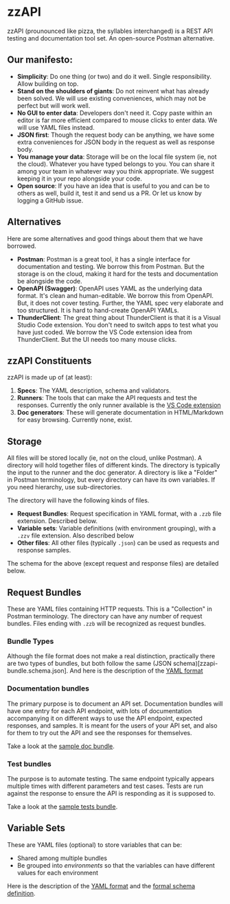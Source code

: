 # zzAPI

zzAPI (prounounced like pizza, the syllables interchanged) is a REST API testing and documentation tool set. An open-source Postman alternative.

## Our manifesto:

* **Simplicity**: Do one thing (or two) and do it well. Single responsibility. Allow building on top.
* **Stand on the shoulders of giants**: Do not reinvent what has already been solved. We will use existing conveniences, which may not be perfect but will work well.
* **No GUI to enter data**: Developers don't need it. Copy paste within an editor is far more efficient compared to mouse clicks to enter data. We will use YAML files instead.
* **JSON first**: Though the request body can be anything, we have some extra conveniences for JSON body in the request as well as response body.
* **You manage your data**: Storage will be on the local file system (ie, not the cloud). Whatever you have typed belongs to you. You can share it among your team in whatever way you think appropriate. We suggest keeping it in your repo alongside your code.
* **Open source**: If you have an idea that is useful to you and can be to others as well, build it, test it and send us a PR. Or let us know by logging a GitHub issue.

## Alternatives

Here are some alternatives and good things about them that we have borrowed.

* **Postman**: Postman is a great tool, it has a single interface for documentation and testing. We borrow this from Postman. But the storage is on the cloud, making it hard for the tests and documentation be alongside the code.
* **OpenAPI (Swagger)**: OpenAPI uses YAML as the underlying data format. It's clean and human-editable. We borrow this from OpenAPI. But, it does not cover testing. Further, the YAML spec very elaborate and too structured. It is hard to hand-create OpenAPI YAMLs. 
* **ThunderClient**: The great thing about ThunderClient is that it is a Visual Studio Code extension. You don't need to switch apps to test what you have just coded. We borrow the VS Code extension idea from ThunderClient. But the UI needs too many mouse clicks.

## zzAPI Constituents

zzAPI is made up of (at least):

1. **Specs**: The YAML description, schema and validators.
2. **Runners**: The tools that can make the API requests and test the responses. Currently the only runner available is the [VS Code extension](https://marketplace.visualstudio.com/items?itemName=AgroStar.zzapi)
3. **Doc generators**: These will generate documentation in HTML/Markdown for easy browsing. Currently none, exist.

## Storage

All files will be stored locally (ie, not on the cloud, unlike Postman). A directory will hold together files of different kinds. The directory is typically the input to the runner and the doc generator. A directory is like a "Folder" in Postman terminology, but every directory can have its own variables. If you need hierarchy, use sub-directories.

The directory will have the following kinds of files.

* **Request Bundles**: Request specification in YAML format, with a `.zzb` file extension. Described below.
* **Variable sets**: Variable definitions (with environment grouping), with a `.zzv` file extension. Also described below
* **Other files**: All other files (typically `.json`) can be used as requests and response samples. 

The schema for the above (except request and response files) are detailed below.

## Request Bundles

These are YAML files containing HTTP requests. This is a "Collection" in Postman terminology. The directory can have any number of request bundles. Files ending with `.zzb` will be recognized as request bundles.

### Bundle Types

Although the file format does not make a real distinction, practically there are two types of bundles, but both follow the same (JSON schema)[zzapi-bundle.schema.json]. And here is the description of the [YAML format](zzapi-bundle-description.md)

### Documentation bundles

The primary purpose is to document an API set. Documentation bundles will have one entry for each API endpoint, with lots of documentation accompanying it on different ways to use the API endpoint, expected responses, and samples. It is meant for the users of your API set, and also for them to try out the API and see the responses for themselves.

Take a look at the [sample doc bundle](docs-bundle.zzb).

### Test bundles

The purpose is to automate testing. The same endpoint typically appears multiple times with different parameters and test cases. Tests are run against the response to ensure the API is responding as it is supposed to.

Take a look at the [sample tests bundle](tests-bundle.zzb).

## Variable Sets

These are YAML files (optional) to store variables that can be:

  * Shared among multiple bundles
  * Be grouped into *environments* so that the variables can have different values for each environment

Here is the description of the [YAML format](zzapi-varset-description.md) and the [formal schema definition](zzapi-varset.schema.json).
